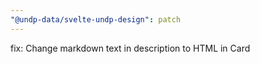 ```yaml
---
"@undp-data/svelte-undp-design": patch
---
```


fix: Change markdown text in description to HTML in Card
